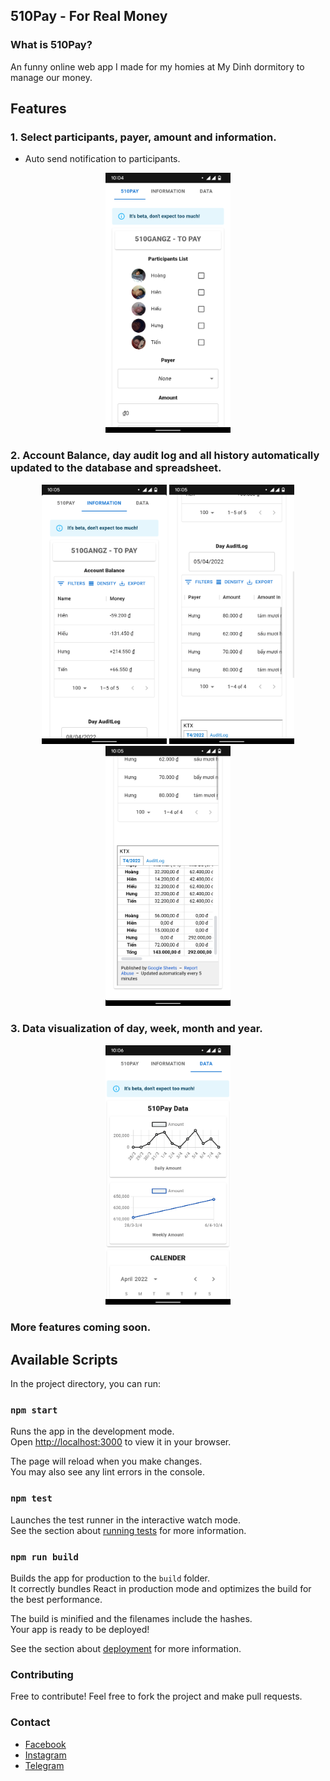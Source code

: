 ## 510Pay - For Real Money

### What is 510Pay?
An funny online web app I made for my homies at My Dinh dormitory to manage our money.

## Features
### 1. Select participants, payer, amount and information.
- Auto send notification to participants.

<p align="center">
  <img src="src/images/readme/1.png" width="200" />
</p>

### 2. Account Balance, day audit log and all history automatically updated to the database and spreadsheet.

<p align="center">
  <img src="src/images/readme/2.png" width="200" />
  <img src="src/images/readme/3.png" width="200" />
  <img src="src/images/readme/4.png" width="200" />
</p>

### 3. Data visualization of day, week, month and year.
<p align="center">
  <img src="src/images/readme/5.png" width="200" />
</p>

### More features coming soon.


## Available Scripts

In the project directory, you can run:

### `npm start`

Runs the app in the development mode.\
Open [http://localhost:3000](http://localhost:3000) to view it in your browser.

The page will reload when you make changes.\
You may also see any lint errors in the console.

### `npm test`

Launches the test runner in the interactive watch mode.\
See the section about [running tests](https://facebook.github.io/create-react-app/docs/running-tests) for more information.

### `npm run build`

Builds the app for production to the `build` folder.\
It correctly bundles React in production mode and optimizes the build for the best performance.

The build is minified and the filenames include the hashes.\
Your app is ready to be deployed!

See the section about [deployment](https://facebook.github.io/create-react-app/docs/deployment) for more information.

### Contributing
Free to contribute! Feel free to fork the project and make pull requests.

### Contact
- [Facebook](https://www.facebook.com/hoangndst.25/)
- [Instagram](https://www.instagram.com/hoangndst/)
- [Telegram](https://t.me/hoangndst)